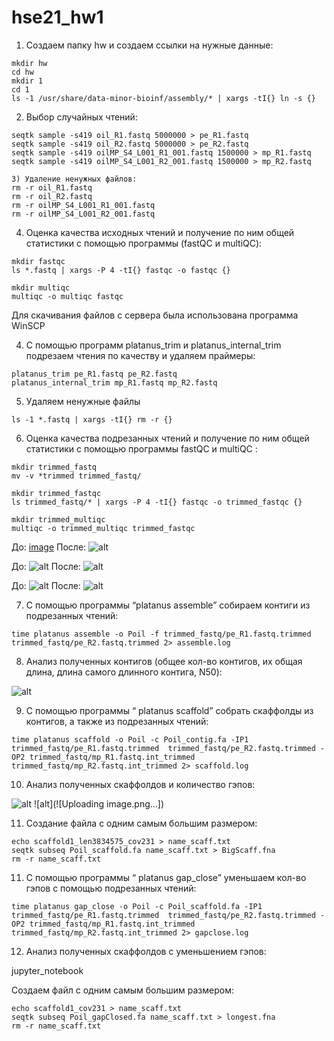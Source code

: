 # hse21_hw1
1) Создаем папку hw и создаем ссылки на нужные данные:
```
mkdir hw
cd hw
mkdir 1
cd 1
ls -1 /usr/share/data-minor-bioinf/assembly/* | xargs -tI{} ln -s {}
```
2) Выбор случайных чтений:
```
seqtk sample -s419 oil_R1.fastq 5000000 > pe_R1.fastq
seqtk sample -s419 oil_R2.fastq 5000000 > pe_R2.fastq
seqtk sample -s419 oilMP_S4_L001_R1_001.fastq 1500000 > mp_R1.fastq
seqtk sample -s419 oilMP_S4_L001_R2_001.fastq 1500000 > mp_R2.fastq

3) Удаление ненужных файлов:
rm -r oil_R1.fastq
rm -r oil_R2.fastq
rm -r oilMP_S4_L001_R1_001.fastq
rm -r oilMP_S4_L001_R2_001.fastq
```
4) Оценка качества исходных чтений и получение по ним общей статистики с помощью программы (fastQC и multiQC):
```
mkdir fastqc
ls *.fastq | xargs -P 4 -tI{} fastqc -o fastqc {}

mkdir multiqc
multiqc -o multiqc fastqc
```
Для скачивания файлов с сервера была использована программа WinSCP

4) С помощью программ platanus_trim и platanus_internal_trim подрезаем чтения по качеству и удаляем праймеры:
```
platanus_trim pe_R1.fastq pe_R2.fastq 
platanus_internal_trim mp_R1.fastq mp_R2.fastq  
```
5) Удаляем ненужные файлы
```
ls -1 *.fastq | xargs -tI{} rm -r {}
```
6) Оценка качества подрезанных чтений и получение по ним общей статистики с помощью программы fastQC и multiQC :
```
mkdir trimmed_fastq
mv -v *trimmed trimmed_fastq/
```
```
mkdir trimmed_fastqc
ls trimmed_fastq/* | xargs -P 4 -tI{} fastqc -o trimmed_fastqc {}
```
```
mkdir trimmed_multiqc
multiqc -o trimmed_multiqc trimmed_fastqc
```
До:
[image](https://user-images.githubusercontent.com/93148620/138770934-30630aac-e679-4971-9b35-d6c3bcdbf3f9.png)
После:
![alt](![image](https://user-images.githubusercontent.com/93148620/138771024-8aca81f5-4932-4a9e-b06c-2b3300e83a92.png)![image](https://user-images.githubusercontent.com/93148620/138771183-197016ad-7038-44c6-880c-3b84b23105d2.png))

До:
![alt]([image](https://user-images.githubusercontent.com/93148620/138771233-95b325cb-507a-4952-be6c-1a0fe3529569.png))
После:
![alt](![image](https://user-images.githubusercontent.com/93148620/138771358-8fc8e266-46b9-4457-aacb-249f337c0684.png))

До:
![alt](![image](https://user-images.githubusercontent.com/93148620/138771443-f7cce033-26df-4eab-b47b-e816e3bf5878.png))
После:
![alt](![image](https://user-images.githubusercontent.com/93148620/138772053-0f89e027-a2b7-47e5-b15f-71a89aba5cb2.png))


7) С помощью программы “platanus assemble” собираем контиги из подрезанных чтений:
```
time platanus assemble -o Poil -f trimmed_fastq/pe_R1.fastq.trimmed trimmed_fastq/pe_R2.fastq.trimmed 2> assemble.log
```
8) Анализ полученных контигов (общее кол-во контигов, их общая длина, длина самого длинного контига, N50):

![alt](![image](https://user-images.githubusercontent.com/93148620/138772535-a2583802-f9d0-4807-a81c-44c8b21af55c.png))

9) С помощью программы “ platanus scaffold” собрать скаффолды из контигов, а также из подрезанных чтений:
```
time platanus scaffold -o Poil -c Poil_contig.fa -IP1 trimmed_fastq/pe_R1.fastq.trimmed  trimmed_fastq/pe_R2.fastq.trimmed -OP2 trimmed_fastq/mp_R1.fastq.int_trimmed trimmed_fastq/mp_R2.fastq.int_trimmed 2> scaffold.log
```
10) Анализ полученных скаффолдов и количество гэпов:

![alt](![image](https://user-images.githubusercontent.com/93148620/138772717-17d3a1e9-8352-4179-a0f6-46e0c364638d.png))
![alt](![Uploading image.png…])


11) Создание файла с одним самым большим размером:
```
echo scaffold1_len3834575_cov231 > name_scaff.txt
seqtk subseq Poil_scaffold.fa name_scaff.txt > BigScaff.fna
rm -r name_scaff.txt
```

11) С помощью программы “ platanus gap_close” уменьшаем кол-во гэпов с помощью подрезанных чтений:
```
time platanus gap_close -o Poil -c Poil_scaffold.fa -IP1 trimmed_fastq/pe_R1.fastq.trimmed  trimmed_fastq/pe_R2.fastq.trimmed -OP2 trimmed_fastq/mp_R1.fastq.int_trimmed trimmed_fastq/mp_R2.fastq.int_trimmed 2> gapclose.log
```
12) Анализ полученных скаффолдов с уменьшением гэпов:

jupyter_notebook

Создаем файл с одним самым большим размером:
```
echo scaffold1_cov231 > name_scaff.txt
seqtk subseq Poil_gapClosed.fa name_scaff.txt > longest.fna
rm -r name_scaff.txt
```
